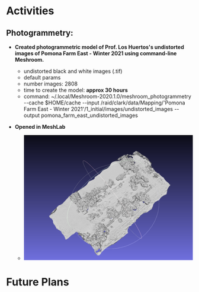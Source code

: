 # Activities

## Photogrammetry:

- **Created photogrammetric model of Prof. Los Huertos's undistorted images of Pomona Farm East - Winter 2021 using command-line Meshroom.**
  - undistorted black and white images (.tif)
  - default params
  - number images: 2808 
  - time to create the model: **approx 30 hours**
  - command: ~/.local/Meshroom-2020.1.0/meshroom_photogrammetry --cache $HOME/cache --input /raid/clark/data/Mapping/'Pomona Farm East - Winter 2021'/1_initial/images/undistorted_images
 --output pomona_farm_east_undistorted_images
  
- **Opened in MeshLab** 
    - <img src="https://github.com/evelynhasama/CSResearch/blob/master/Fall2021-Reports/2021-09-30/Winter2021_Meshroom.png" width=500>

# Future Plans
